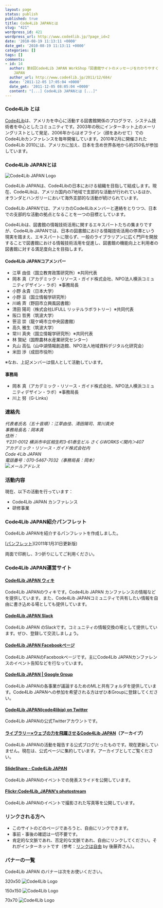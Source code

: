 ```yaml
---
layout: page
status: publish
published: true
title: Code4Lib JAPANとは
slug: "421"
wordpress_id: 421
wordpress_url: http://www.code4lib.jp/?page_id=2
date: '2010-08-19 11:13:11 +0000'
date_gmt: '2010-08-19 11:13:11 +0000'
categories: []
tags: []
comments:
- id: 14
  author: 第8回Code4Lib JAPAN WorkShop「図書館サイトのメッセージをわかりやすく！」（コンテンツ作成コース） - Code4Lib
    JAPAN
  author_url: http://www.code4lib.jp/2011/12/684/
  date: '2011-12-05 17:05:04 +0000'
  date_gmt: '2011-12-05 08:05:04 +0000'
  content: "[...] Code4Lib JAPANとは [...]"
---
```

<h3>Code4Lib とは</h3>
<p><a href="http://code4lib.org/" target="_blank">Code4Lib</a>は、アメリカを中心に活動する図書館関係のプログラマ、システム技術者を中心としたコミュニティです。2003年の秋にインターネット上のメーリングリストとして発足、2006年からはオフライン（顔をあわせて）でのCode4Libカンファレンスを毎年開催しています。2010年2月に開催されたCode4Lib 2010には、アメリカに加え、日本を含め世界各地から約250名が参加しています。</p>
<h3>Code4Lib JAPANとは</h3>
<p><img src="{{ site.baseurl }}/assets/uploads/2012/03/Code4Lib_JAPAN_circle_wht150.png" alt="Code4Lib JAPAN Logo" /></p>
<p>Code4Lib JAPANは、Code4Libの日本における組織を目指して結成します。現在、Code4Libは、アメリカ国内の7地域で支部的な活動が行われているほか、オランダとハンガリーにおいて海外支部的な活動が続けられています。</p>
<p>Code4Lib JAPANでは、アメリカのCode4Libメンバーと連絡をとりつつ、日本での支部的な活動の拠点となることを一つの目標としています。</p>
<p>Code4Libは、図書館の情報技術活用に関するエキスパートたちの集まりですが、Code4Lib&nbsp;JAPANでは、日本の図書館における情報技術活用の停滞という現実を踏まえ、エキスパートに限らず、一般のライブラリアンに広く門戸を開放することで図書館における情報技術活用を促進し、図書館の機能向上と利用者の図書館に対する満足度向上を目指します。</p>
<h4>Code4Lib JAPANコアメンバー</h4>
<ul>
<li>江草 由佳（国立教育政策研究所）※共同代表</li>
<li>岡本 真（アカデミック・リソース・ガイド株式会社、NPO法人横浜コミュニティデザイン・ラボ）※事務局長</li>
<li>小野 永貴（日本大学）</li>
<li>小野 亘（国立情報学研究所）</li>
<li>川嶋 斉（野田市立興風図書館）</li>
<li>清田 陽司（株式会社LIFULL リッテルラボラトリー）※共同代表</li>
<li>阪口 哲男（筑波大学）</li>
<li>笹沼 崇（龍ケ崎市立中央図書館）</li>
<li>高久 雅生（筑波大学）</li>
<li>常川 真央（国立情報学研究所）※共同代表</li>
<li>林 賢紀（国際農林水産業研究センター）</li>
<li>丸山 高弘（山中湖情報創造館、NPO法人地域資料デジタル化研究会）</li>
<li>米田 渉（成田市役所）</li>
</ul>
<p>※なお、上記メンバーは個人として活動しています。</p>
<h4>事務局</h4>
<ul>
<li>岡本 真（アカデミック・リソース・ガイド株式会社、NPO法人横浜コミュニティデザイン・ラボ）※事務局長</li>
<li>川上 努（G-Links）</li>
</ul>
<h3>連絡先</h3>
<address>代表者氏名（五十音順）：江草由佳、清田陽司、常川真央<br />
事務局長名：岡本真<br />
住所：<br />
〒231-0012 横浜市中区相生町3-61泰生ビル さくらWORKS＜関内＞407</address>
<address>アカデミック・リソース・ガイド株式会社内<br />
Code４Lib JAPAN<br />
電話番号：070-5467-7032（事務局長：岡本）<br />
<img src="{{ site.baseurl }}/assets/uploads/2010/11/info_code4lib_mail2.gif" alt="メールアドレス" /></address>
<h3>活動内容</h3>
<p>現在、以下の活動を行っています：</p>
<ul>
<li>Code4Lib JAPAN カンファレンス</li>
<li>研修事業</li>
</ul>
<h3>Code4Lib JAPAN紹介パンフレット</h3>
<p>Code4Lib JAPANを紹介するパンフレットを作成しました。</p>
<p>[<a href="{{ site.baseurl }}/assets/uploads/2010/08/パンフレット201101312.pdf">パンフレット</a>](2011年1月31日更新版)</p>
<p>両面で印刷し、3つ折りにしてご利用ください。</p>
<h3>Code4Lib JAPAN運営サイト</h3>
<h4><a href="http://wiki.code4lib.jp/">Code4Lib JAPAN ウィキ</a></h4>
<p>Code4Lib JAPANのウィキです。Code4Lib JAPAN カンファレンスの情報などを提供しています。また、Code4Lib JAPANコミュニティで共有したい情報を自由に書き込める場としても提供しています。</p>
<h4><a href="https://join.slack.com/t/c4ljp/shared_invite/enQtNDI4NDg0NzQ2ODA3LTM4ZTI5NTk1M2M3NGU2ZjkyNmNhNzg0NmJjYTg0OWE1Njg2MDI5MDcxZmIyYjE4NzdiZGRkYjdkYmNjNjZhNTg">Code4Lib JAPAN Slack</a></h4>
<p>Code4Lib JAPAN のSlackです。コミュニティの情報交換の場として提供しています。ぜひ、登録して交流しましょう。</p>
<h4><a href="https://www.facebook.com/Code4LibJAPAN/">Code4Lib JAPAN Facebookページ</a></h4>
<p>Code4Lib JAPANのFacebookページです。主にCode4Lib JAPANカンファレンスのイベント告知などを行なっています。</p>
<h4><a href="http://groups.google.com/group/code4lib-japan">Code4Lib JAPAN | Google Group</a></h4>
<p>Code4Lib JAPANの各事業が議論するためのMLと共有フォルダを提供しています。Code4Lib JAPANへの参加を希望される方はぜひ本Groupに登録してください。</p>
<h4><a href="http://twitter.com/code4libjp">Code4Lib JAPAN(code4libjp) on Twitter</a></h4>
<p>Code4Lib JAPANの公式Twitterアカウントです。</p>
<h4><a href="http://d.hatena.ne.jp/josei002-10/">ライブラリー&times;ウェブの力を飛躍させるCode4Lib JAPAN</a>（アーカイブ）</h4>
<p>Code4Lib JAPANの活動を報告する公式ブログだったものです。現在更新していません。現在は、公式ページに集約しています。アーカイブとしてご覧ください。</p>
<h4><a href="http://www.slideshare.net/code4libjp">SlideShare - Code4Lib JAPAN</a></h4>
<p>Code4Lib JAPANのイベントでの発表スライドを公開しています。</p>
<h4><a href="http://www.flickr.com/photos/53219053@N07/">Flickr:Code4Lib_JAPAN's photostream</a></h4>
<p>Code4Lib JAPANのイベントで撮影された写真等を公開しています。</p>
<h3>リンクされる方へ</h3>
<ul>
<li>このサイトのどのページであろうと、自由にリンクできます。</li>
<li>事前・事後の確認は一切不要です。</li>
<li>肯定的な文脈であれ、否定的な文脈であれ、自由にリンクしてください。それがインターネットです（参考：<a title="リンクは自由" href="http://www.sal.tohoku.ac.jp/~gothit/webpolicy.html">リンクは自由</a> by 後藤斉さん）。</li>
</ul>
<h3>バナーの一覧</h3>
<p>Code4Lib JAPAN のバナーは次をお使いください。</p>
<p>320x50 <img src="{{ site.baseurl }}/assets/uploads/2012/03/code4lib_320x50.png" alt="Code4Lib Logo" /></p>
<p>150x150 <img src="{{ site.baseurl }}/assets/uploads/2012/03/Code4Lib_JAPAN_circle_wht150.png" alt="Code4Lib Logo" /></p>
<p>70x70 <img src="{{ site.baseurl }}/assets/uploads/2012/03/Code4Lib_JAPAN_circle_wht070.png" alt="Code4Lib Logo" /></p>
